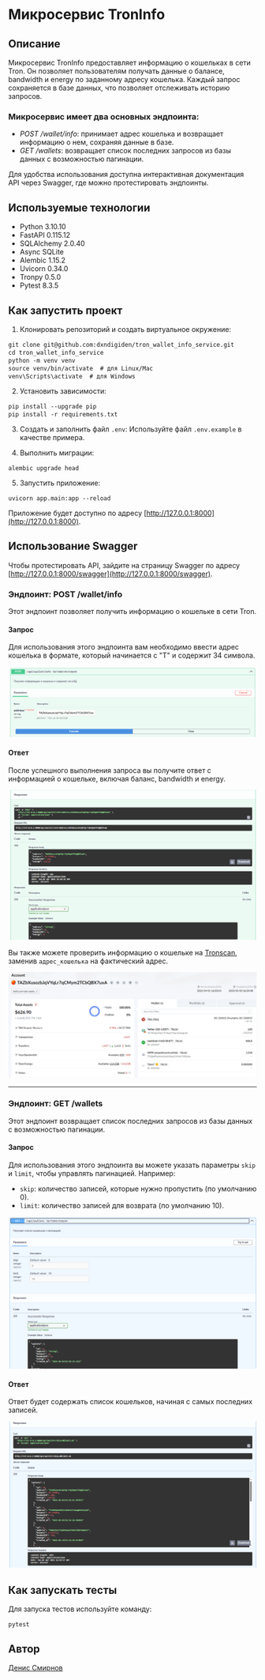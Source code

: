 # Микросервис TronInfo

## Описание

Микросервис TronInfo предоставляет информацию о кошельках в сети Tron. Он позволяет пользователям получать данные о балансе, bandwidth и energy по заданному адресу кошелька. Каждый запрос сохраняется в базе данных, что позволяет отслеживать историю запросов.

### Микросервис имеет два основных эндпоинта:

- *POST /wallet/info*: принимает адрес кошелька и возвращает информацию о нем, сохраняя данные в базе.
- *GET /wallets*: возвращает список последних запросов из базы данных с возможностью пагинации.

Для удобства использования доступна интерактивная документация API через Swagger, где можно протестировать эндпоинты.

## Используемые технологии

- Python 3.10.10
- FastAPI 0.115.12
- SQLAlchemy 2.0.40
- Async SQLite
- Alembic 1.15.2
- Uvicorn 0.34.0
- Tronpy 0.5.0
- Pytest 8.3.5

## Как запустить проект

1. Клонировать репозиторий и создать виртуальное окружение:

```
git clone git@github.com:dxndigiden/tron_wallet_info_service.git
cd tron_wallet_info_service
python -m venv venv
source venv/bin/activate  # для Linux/Mac
venv\Scripts\activate  # для Windows
```

2. Установить зависимости:

```
pip install --upgrade pip
pip install -r requirements.txt
```

3. Создать и заполнить файл `.env`:
   Используйте файл `.env.example` в качестве примера.

4. Выполнить миграции:

```
alembic upgrade head
```

5. Запустить приложение:

```
uvicorn app.main:app --reload
```

Приложение будет доступно по адресу [http://127.0.0.1:8000](http://127.0.0.1:8000).

## Использование Swagger

Чтобы протестировать API, зайдите на страницу Swagger по адресу [http://127.0.0.1:8000/swagger](http://127.0.0.1:8000/swagger). 

### Эндпоинт: POST /wallet/info

Этот эндпоинт позволяет получить информацию о кошельке в сети Tron.

#### Запрос

Для использования этого эндпоинта вам необходимо ввести адрес кошелька в формате, который начинается с "T" и содержит 34 символа.

![Пример запроса](img/request_example.png)

#### Ответ

После успешного выполнения запроса вы получите ответ с информацией о кошельке, включая баланс, bandwidth и energy.

![Пример ответа](img/response_example.png)

Вы также можете проверить информацию о кошельке на [Tronscan](https://tronscan.org/#/address/адрес_кошелька), заменив `адрес_кошелька` на фактический адрес.

![Пример ответа](img/tronscan.png)

---

### Эндпоинт: GET /wallets

Этот эндпоинт возвращает список последних запросов из базы данных с возможностью пагинации.

#### Запрос

Для использования этого эндпоинта вы можете указать параметры `skip` и `limit`, чтобы управлять пагинацией. Например:

- `skip`: количество записей, которые нужно пропустить (по умолчанию 0).
- `limit`: количество записей для возврата (по умолчанию 10).

![Пример запроса](https://raw.githubusercontent.com/Dxndigiden/tron_wallet_info_service/refs/heads/dev/img/pagination_example.PNG?token=GHSAT0AAAAAADA7WVPXEBPCP4UO3EIYZVD2Z7MDWUQ)

#### Ответ

Ответ будет содержать список кошельков, начиная с самых последних записей.

![Пример ответа](img/wallets_response_example.png)


## Как запускать тесты

Для запуска тестов используйте команду:

```
pytest
```

## Автор

[Денис Смирнов](https://github.com/dxndigiden)
